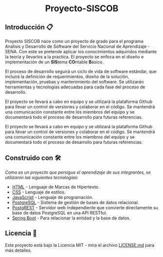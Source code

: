 <h1 align="center"> Proyecto-SISCOB </h1>

## Introducción 📋

Proyecto SISCOB nace como un proyecto de grado para el programa Análisis y Desarrollo de Software del Servicio Nacional de Aprendizaje - SENA. Con este se pretende aplicar los conocimientos adquiridos mediante la teoría y llevarlos a la practica. El proyecto se enfoca en el diseño e implementación de un **SIS**tema **CO**ntable **B**ásico.

El proceso de desarrollo seguirá un ciclo de vida de software estándar, que incluirá la definición de requerimientos, diseño de la solución, implementación, pruebas y mantenimiento del software. Se utilizarán herramientas y tecnologías adecuadas para cada fase del proceso de desarrollo.

El proyecto se llevará a cabo en equipo y se utilizará la plataforma Github para llevar un control de versiones y colaborar en el código. Se mantendrá una comunicación constante entre los miembros del equipo y se documentará todo el proceso de desarrollo para futuras referencias.

El proyecto se llevará a cabo en equipo y se utilizará la plataforma Github para llevar un control de versiones y colaborar en el código. Se mantendrá una comunicación constante entre los miembros del equipo y se documentará todo el proceso de desarrollo para futuras referencias.

## Construido con 🛠️

_Como es un proyecto que persigue el aprendizaje de sus integrantes, se utilizaron las siguientes tecnologías:_

* [HTML](https://developer.mozilla.org/es/docs/Web/HTML) - Lenguaje de Marcas de Hipertexto.
* [CSS](https://developer.mozilla.org/es/docs/Web/CSS) - Lenguaje de estilos.
* [JavaScript](https://developer.mozilla.org/es/docs/Web/JavaScript) - Lenguaje de programación.
* [PostgreSQL](https://www.postgresql.org/) - Sistema de gestión de bases de datos relacional.
* [PostgREST](https://postgrest.org/en/stable/) - Servidor web independiente que convierte directamente su base de datos PostgreSQL en una API RESTful.
* [Spring Boot](https://spring.io/) - Para relacionar la entidad y la base de datos.


## Licencia 📄

Este proyecto está bajo la Licencia MIT - mira el archivo [LICENSE.md](LICENSE.md) para más detalles.
